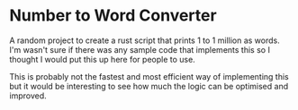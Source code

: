 # Number to Word Converter

A random project to create a rust script that prints 1 to 1 million as words. I'm wasn't sure if there was any sample code that implements this so I thought I would put this up here for people to use.

This is probably not the fastest and most efficient way of implementing this but it would be interesting to see how much the logic can be optimised and improved.
